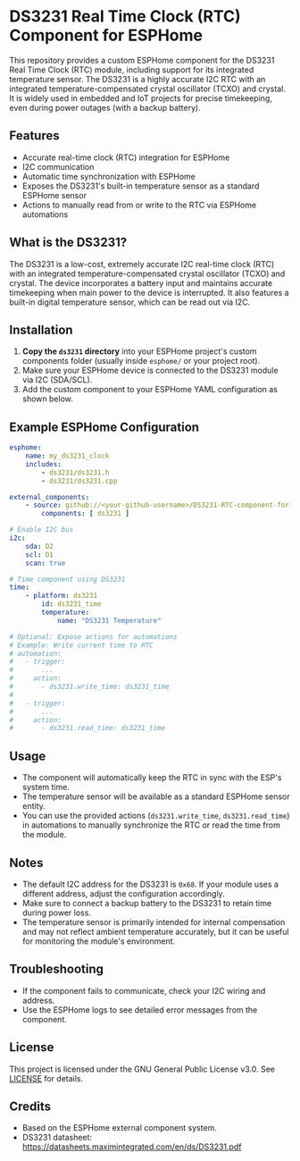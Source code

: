 # DS3231 Real Time Clock (RTC) Component for ESPHome

This repository provides a custom ESPHome component for the DS3231 Real Time Clock (RTC) module, including support for its integrated temperature sensor. The DS3231 is a highly accurate I2C RTC with an integrated temperature-compensated crystal oscillator (TCXO) and crystal. It is widely used in embedded and IoT projects for precise timekeeping, even during power outages (with a backup battery).

## Features

- Accurate real-time clock (RTC) integration for ESPHome
- I2C communication
- Automatic time synchronization with ESPHome
- Exposes the DS3231's built-in temperature sensor as a standard ESPHome sensor
- Actions to manually read from or write to the RTC via ESPHome automations

## What is the DS3231?

The DS3231 is a low-cost, extremely accurate I2C real-time clock (RTC) with an integrated temperature-compensated crystal oscillator (TCXO) and crystal. The device incorporates a battery input and maintains accurate timekeeping when main power to the device is interrupted. It also features a built-in digital temperature sensor, which can be read out via I2C.

## Installation

1. **Copy the `ds3231` directory** into your ESPHome project's custom components folder (usually inside `esphome/` or your project root).
2. Make sure your ESPHome device is connected to the DS3231 module via I2C (SDA/SCL).
3. Add the custom component to your ESPHome YAML configuration as shown below.

## Example ESPHome Configuration

```yaml
esphome:
	name: my_ds3231_clock
	includes:
		- ds3231/ds3231.h
		- ds3231/ds3231.cpp

external_components:
	- source: github://<your-github-username>/DS3231-RTC-component-for-ESPHome
		components: [ ds3231 ]

# Enable I2C bus
i2c:
	sda: D2
	scl: D1
	scan: true

# Time component using DS3231
time:
	- platform: ds3231
		id: ds3231_time
		temperature:
			name: "DS3231 Temperature"

# Optional: Expose actions for automations
# Example: Write current time to RTC
# automation:
#   - trigger:
#       ...
#     action:
#       - ds3231.write_time: ds3231_time
#
#   - trigger:
#       ...
#     action:
#       - ds3231.read_time: ds3231_time
```

## Usage

- The component will automatically keep the RTC in sync with the ESP's system time.
- The temperature sensor will be available as a standard ESPHome sensor entity.
- You can use the provided actions (`ds3231.write_time`, `ds3231.read_time`) in automations to manually synchronize the RTC or read the time from the module.

## Notes

- The default I2C address for the DS3231 is `0x68`. If your module uses a different address, adjust the configuration accordingly.
- Make sure to connect a backup battery to the DS3231 to retain time during power loss.
- The temperature sensor is primarily intended for internal compensation and may not reflect ambient temperature accurately, but it can be useful for monitoring the module's environment.

## Troubleshooting

- If the component fails to communicate, check your I2C wiring and address.
- Use the ESPHome logs to see detailed error messages from the component.

## License

This project is licensed under the GNU General Public License v3.0. See [LICENSE](LICENSE) for details.

## Credits

- Based on the ESPHome external component system.
- DS3231 datasheet: https://datasheets.maximintegrated.com/en/ds/DS3231.pdf
